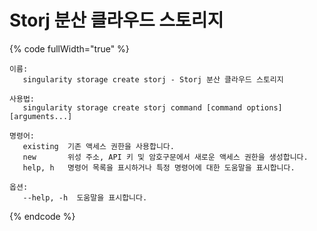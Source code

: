 # Storj 분산 클라우드 스토리지

{% code fullWidth="true" %}
```
이름:
   singularity storage create storj - Storj 분산 클라우드 스토리지

사용법:
   singularity storage create storj command [command options] [arguments...]

명령어:
   existing  기존 액세스 권한을 사용합니다.
   new       위성 주소, API 키 및 암호구문에서 새로운 액세스 권한을 생성합니다.
   help, h   명령어 목록을 표시하거나 특정 명령어에 대한 도움말을 표시합니다.

옵션:
   --help, -h  도움말을 표시합니다.
```
{% endcode %}